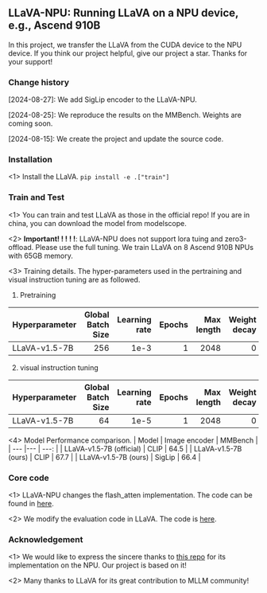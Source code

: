 ## LLaVA-NPU: Running LLaVA on a NPU device, e.g., Ascend 910B

In this project, we transfer the LLaVA from the CUDA device to the NPU device. If you think our project helpful, give our project a star. Thanks for your support!

### Change history
[2024-08-27]: We add SigLip encoder to the LLaVA-NPU.

[2024-08-25]: We reproduce the results on the MMBench. Weights are coming soon.

[2024-08-15]: We create the project and update the source code.

### Installation
<1> Install the LLaVA. ```pip install -e .["train"]```

### Train and Test
<1> You can train and test LLaVA as those in the official repo! If you are in china, you can download the model from modelscope.

<2> **Important! ! ! ! !**: LLaVA-NPU does not support lora tuing and zero3-offload. Please use the full tuning. We train LLaVA on 8 Ascend 910B NPUs with 65GB memory.

<3> Training details. The hyper-parameters used in the pertraining and visual instruction tuning are as followed.

1. Pretraining

| Hyperparameter | Global Batch Size | Learning rate | Epochs | Max length | Weight decay |
| --- | ---: | ---: | ---: | ---: | ---: |
| LLaVA-v1.5-7B | 256 | 1e-3 | 1 | 2048 | 0 |

2. visual instruction tuning

| Hyperparameter | Global Batch Size | Learning rate | Epochs | Max length | Weight decay |
| --- | ---: | ---: | ---: | ---: | ---: |
| LLaVA-v1.5-7B | 64 | 1e-5 | 1 | 2048 | 0 |

<4> Model Performance comparison. 
| Model | Image encoder | MMBench |
| --- |--- | ---: |
| LLaVA-v1.5-7B (official) | CLIP | 64.5 |
| LLaVA-v1.5-7B (ours) | CLIP | 67.7 |
| LLaVA-v1.5-7B (ours) | SigLip | 66.4 |

### Core code
<1> LLaVA-NPU changes the flash_atten implementation. The code can be found in [here](llava/train/llama_npu_monkey_patch.py).

<2> We modify the evaluation code in LLaVA. The code is [here](llava/eval).

### Acknowledgement
<1> We would like to express the sincere thanks to [this repo](https://github.com/HelloWorldBeginner/LLaVA/tree/main) for its implementation on the NPU. Our project is based on it!

<2> Many thanks to LLaVA for its great contribution to MLLM community!


